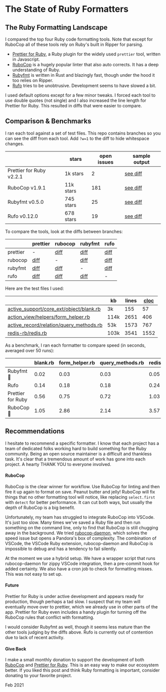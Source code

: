 # The State of Ruby Formatters

## The Ruby Formatting Landscape

I compared the top four Ruby code formatting tools. Note that except for RuboCop all of these tools rely on Ruby's built in Ripper for parsing.

- [Prettier for Ruby](https://github.com/prettier/plugin-ruby), a Ruby plugin for the widely used `prettier` tool, written in Javascript.
- [RuboCop](https://github.com/rubocop-hq/rubocop) is a hugely popular linter that also auto corrects. It has a deep understanding of Ruby.
- [Rubyfmt](https://github.com/penelopezone/rubyfmt) is written in Rust and blazingly fast, though under the hood it too relies on Ripper.
- [Rufo](https://github.com/ruby-formatter/rufo) tries to be unobtrusive. Development seems to have slowed a bit.

I used default options except for a few minor tweaks. I forced each tool to use double quotes (not single) and I also increased the line length for Prettier for Ruby. This resulted in diffs that were easier to compare.

## Comparison & Benchmarks

I ran each tool against a set of test files. This repo contains branches so you can see the diff from each tool. Add `?w=1` to the diff to hide whitespace changes.

|                          | stars     | open issues | sample output                                                            |
| ------------------------ | --------- | ----------- | ------------------------------------------------------------------------ |
| Prettier for Ruby v2.2.1 | 1k stars  | 2           | [see diff](https://github.com/gurgeous/ruby-formatters/compare/prettier) |
| RuboCop v1.9.1           | 11k stars | 181         | [see diff](https://github.com/gurgeous/ruby-formatters/compare/rubocop)  |
| Rubyfmt v0.5.0           | 745 stars | 25          | [see diff](https://github.com/gurgeous/ruby-formatters/compare/rubyfmt)  |
| Rufo v0.12.0             | 678 stars | 19          | [see diff](https://github.com/gurgeous/ruby-formatters/compare/rufo)     |

To compare the tools, look at the diffs between branches:

|          | prettier                                                                      | rubocop                                                                       | rubyfmt                                                                       | rufo                                                                          |
| -------- | ----------------------------------------------------------------------------- | ----------------------------------------------------------------------------- | ----------------------------------------------------------------------------- | ----------------------------------------------------------------------------- |
| prettier | -                                                                             | [diff](https://github.com/gurgeous/ruby-formatters/compare/prettier..rubocop) | [diff](https://github.com/gurgeous/ruby-formatters/compare/prettier..rubyfmt) | [diff](https://github.com/gurgeous/ruby-formatters/compare/prettier..rufo)    |
| rubocop  | [diff](https://github.com/gurgeous/ruby-formatters/compare/rubocop..prettier) | -                                                                             | [diff](https://github.com/gurgeous/ruby-formatters/compare/rubocop..rubyfmt)  | [diff](https://github.com/gurgeous/ruby-formatters/compare/rubocop..rufo)     |
| rubyfmt  | [diff](https://github.com/gurgeous/ruby-formatters/compare/rubyfmt..prettier) | [diff](https://github.com/gurgeous/ruby-formatters/compare/rubyfmt..rubocop)  | -                                                                             | [diff](https://github.com/gurgeous/ruby-formatters/compare/rubyfmt..prettier) |
| rufo     | [diff](https://github.com/gurgeous/ruby-formatters/compare/rufo..prettier)    | [diff](https://github.com/gurgeous/ruby-formatters/compare/rufo..rubocop)     | [diff](https://github.com/gurgeous/ruby-formatters/compare/rufo..rubyfmt)     | -                                                                             |

Here are the test files I used:

|                                                                                                                                               | kb   | lines | [cloc](https://github.com/AlDanial/cloc/) |
| --------------------------------------------------------------------------------------------------------------------------------------------- | ---- | ----- | ----------------------------------------- |
| [active_support/core_ext/object/blank.rb](https://github.com/rails/rails/blob/main/activesupport/lib/active_support/core_ext/object/blank.rb) | 3k   | 155   | 57                                        |
| [action_view/helpers/form_helper.rb](https://github.com/rails/rails/blob/main/actionview/lib/action_view/helpers/form_helper.rb)              | 114k | 2651  | 406                                       |
| [active_record/relation/query_methods.rb](https://github.com/rails/rails/blob/main/activerecord/lib/active_record/relation/query_methods.rb)  | 53k  | 1573  | 767                                       |
| [redis-rb/redis.rb](https://github.com/redis/redis-rb/blob/master/lib/redis.rb)                                                               | 103k | 3541  | 1552                                      |

As a benchmark, I ran each formatter to compare speed (in seconds, averaged over 50 runs):

|                   | blank.rb | form_helper.rb | query_methods.rb | redis.rb |
| ----------------- | -------- | -------------- | ---------------- | -------- |
| Rubyfmt 🚀        | 0.02     | 0.03           | 0.03             | 0.05     |
| Rufo              | 0.14     | 0.18           | 0.18             | 0.24     |
| Prettier for Ruby | 0.56     | 0.75           | 0.72             | 1.03     |
| RuboCop 🦃        | 1.05     | 2.86           | 2.14             | 3.57     |

## Recommendations

I hesitate to recommend a specific formatter. I know that each project has a team of dedicated folks working hard to build something for the Ruby community. Being an open source maintainer is a difficult and thankless task. It's clear that a tremendous amount of work has gone into each project. A hearty THANK YOU to everyone involved.

#### RuboCop

RuboCop is the clear winner for workflow. Use RuboCop for linting and then fire it up again to format on save. Peanut butter and jelly! RuboCop will fix things that no other formatting tool will notice, like replacing `select.first` with `detect` for better performance. It can cut both ways, but usually the depth of RuboCop is a big benefit.

Unfortunately, my team has struggled to integrate RuboCop into VSCode. It's just too slow. Many times we've saved a Ruby file and then run something on the command line, only to find that RuboCop is still chugging away in the background. We tried [rubocop-daemon](https://github.com/fohte/rubocop-daemon), which solves the speed issue but opens a Pandora's box of complexity. The combination of VSCode, the VSCode Ruby extension, rubocop-daemon and RuboCop is impossible to debug and has a tendency to fail silently.

At the moment we use a hybrid setup. We have a wrapper script that runs rubocop-daemon for zippy VSCode integration, then a pre-commit hook for added certainty. We also have a cron job to check for formatting misses. This was not easy to set up.

#### Future

Prettier for Ruby is under active development and appears ready for production, though perhaps a tad slow. I suspect that my team will eventually move over to prettier, which we already use in other parts of the app. Prettier for Ruby even includes a handy plugin for turning off the RuboCop rules that conflict with formatting.

I would consider Rubyfmt as well, though it seems less mature than the other tools judging by the diffs above. Rufo is currently out of contention due to lack of recent activity.

#### Give Back

I make a small monthly donation to support the development of both [RuboCop](https://opencollective.com/rubocop) and [Prettier for Ruby](https://opencollective.com/prettier-ruby). This is an easy way to make our ecosystem better. If you liked this post and think Ruby formatting is important, consider donating to your favorite project.

Feb 2021
